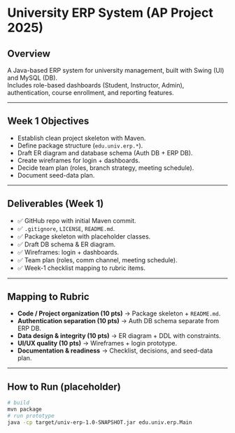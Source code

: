 # University ERP System (AP Project 2025)

## Overview
A Java-based ERP system for university management, built with Swing (UI) and MySQL (DB).  
Includes role-based dashboards (Student, Instructor, Admin), authentication, course enrollment, and reporting features.

---

## Week 1 Objectives
- Establish clean project skeleton with Maven.
- Define package structure (`edu.univ.erp.*`).
- Draft ER diagram and database schema (Auth DB + ERP DB).
- Create wireframes for login + dashboards.
- Decide team plan (roles, branch strategy, meeting schedule).
- Document seed-data plan.

---

## Deliverables (Week 1)
- ✅ GitHub repo with initial Maven commit.
- ✅ `.gitignore`, `LICENSE`, `README.md`.
- ✅ Package skeleton with placeholder classes.
- ✅ Draft DB schema & ER diagram.
- ✅ Wireframes: login + dashboards.
- ✅ Team plan (roles, comm channel, meeting schedule).
- ✅ Week-1 checklist mapping to rubric items.

---

## Mapping to Rubric
- **Code / Project organization (10 pts)** → Package skeleton + `README.md`.
- **Authentication separation (10 pts)** → Auth DB schema separate from ERP DB.
- **Data design & integrity (10 pts)** → ER diagram + DDL with constraints.
- **UI/UX quality (10 pts)** → Wireframes + login prototype.
- **Documentation & readiness** → Checklist, decisions, and seed-data plan.

---

## How to Run (placeholder)
```bash
# build
mvn package
# run prototype
java -cp target/univ-erp-1.0-SNAPSHOT.jar edu.univ.erp.Main
